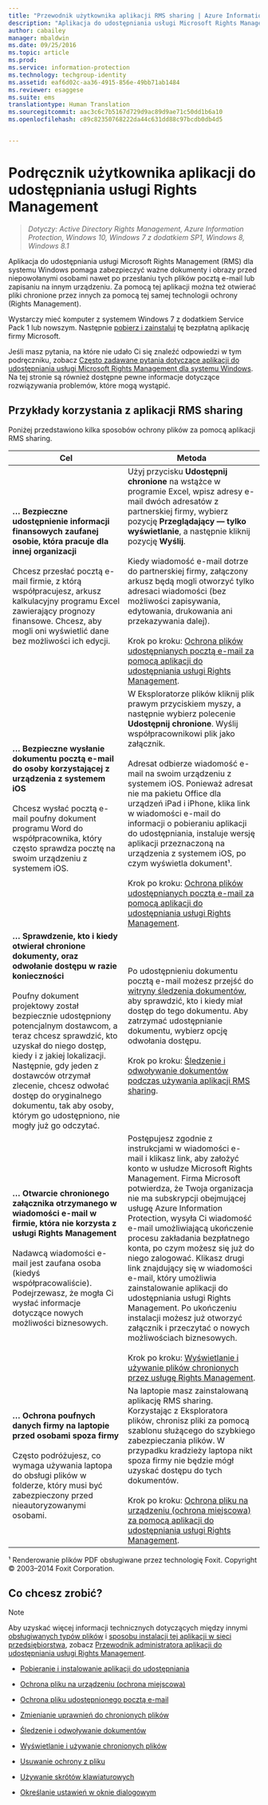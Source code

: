 ```yaml
---
title: "Przewodnik użytkownika aplikacji RMS sharing | Azure Information Protection"
description: "Aplikacja do udostępniania usługi Microsoft Rights Management (RMS) dla systemu Windows pomaga zabezpieczyć ważne dokumenty i obrazy przed niepowołanymi osobami nawet po przesłaniu tych plików pocztą e-mail lub zapisaniu na innym urządzeniu."
author: cabailey
manager: mbaldwin
ms.date: 09/25/2016
ms.topic: article
ms.prod: 
ms.service: information-protection
ms.technology: techgroup-identity
ms.assetid: eaf6d02c-aa36-4915-856e-49bb71ab1484
ms.reviewer: esaggese
ms.suite: ems
translationtype: Human Translation
ms.sourcegitcommit: aac3c6c7b5167d729d9ac89d9ae71c50dd1b6a10
ms.openlocfilehash: c89c82350768222da44c631dd88c97bcdb0db4d5


---
```


# Podręcznik użytkownika aplikacji do udostępniania usługi Rights Management

>*Dotyczy: Active Directory Rights Management, Azure Information Protection, Windows 10, Windows 7 z dodatkiem SP1, Windows 8, Windows 8.1*

Aplikacja do udostępniania usługi Microsoft Rights Management (RMS) dla systemu Windows pomaga zabezpieczyć ważne dokumenty i obrazy przed niepowołanymi osobami nawet po przesłaniu tych plików pocztą e-mail lub zapisaniu na innym urządzeniu. Za pomocą tej aplikacji można też otwierać pliki chronione przez innych za pomocą tej samej technologii ochrony (Rights Management).

Wystarczy mieć komputer z systemem Windows 7 z dodatkiem Service Pack 1 lub nowszym. Następnie [pobierz i zainstaluj](http://go.microsoft.com/fwlink/?LinkId=303970) tę bezpłatną aplikację firmy Microsoft.

Jeśli masz pytania, na które nie udało Ci się znaleźć odpowiedzi w tym podręczniku, zobacz [Często zadawane pytania dotyczące aplikacji do udostępniania usługi Microsoft Rights Management dla systemu Windows](http://go.microsoft.com/fwlink/?LinkId=303971). Na tej stronie są również dostępne pewne informacje dotyczące rozwiązywania problemów, które mogą wystąpić.

## Przykłady korzystania z aplikacji RMS sharing
Poniżej przedstawiono kilka sposobów ochrony plików za pomocą aplikacji RMS sharing.

|Cel|Metoda|
|----------------|------------------|
|**… Bezpieczne udostępnienie informacji finansowych zaufanej osobie, która pracuje dla innej organizacji**<br /><br />Chcesz przesłać pocztą e-mail firmie, z którą współpracujesz, arkusz kalkulacyjny programu Excel zawierający prognozy finansowe. Chcesz, aby mogli oni wyświetlić dane bez możliwości ich edycji.|Użyj przycisku **Udostępnij chronione** na wstążce w programie Excel, wpisz adresy e-mail dwóch adresatów z partnerskiej firmy, wybierz pozycję **Przeglądający — tylko wyświetlanie**, a następnie kliknij pozycję **Wyślij**.<br /><br />Kiedy wiadomość e-mail dotrze do partnerskiej firmy, załączony arkusz będą mogli otworzyć tylko adresaci wiadomości (bez możliwości zapisywania, edytowania, drukowania ani przekazywania dalej).<br /><br />Krok po kroku: [Ochrona plików udostępnianych pocztą e-mail za pomocą aplikacji do udostępniania usługi Rights Management](sharing-app-protect-by-email.md).|
|**… Bezpieczne wysłanie dokumentu pocztą e-mail do osoby korzystającej z urządzenia z systemem iOS**<br /><br />Chcesz wysłać pocztą e-mail poufny dokument programu Word do współpracownika, który często sprawdza pocztę na swoim urządzeniu z systemem iOS.|W Eksploratorze plików kliknij plik prawym przyciskiem myszy, a następnie wybierz polecenie **Udostępnij chronione**. Wyślij współpracownikowi plik jako załącznik.<br /><br />Adresat odbierze wiadomość e-mail na swoim urządzeniu z systemem iOS. Ponieważ adresat nie ma pakietu Office dla urządzeń iPad i iPhone, klika link w wiadomości e-mail do informacji o pobieraniu aplikacji do udostępniania, instaluje wersję aplikacji przeznaczoną na urządzenia z systemem iOS, po czym wyświetla dokument¹.<br /><br />Krok po kroku: [Ochrona plików udostępnianych pocztą e-mail za pomocą aplikacji do udostępniania usługi Rights Management](sharing-app-protect-by-email.md).|
|**… Sprawdzenie, kto i kiedy otwierał chronione dokumenty, oraz odwołanie dostępu w razie konieczności**<br /><br />Poufny dokument projektowy został bezpiecznie udostępniony potencjalnym dostawcom, a teraz chcesz sprawdzić, kto uzyskał do niego dostęp, kiedy i z jakiej lokalizacji. Następnie, gdy jeden z dostawców otrzymał zlecenie, chcesz odwołać dostęp do oryginalnego dokumentu, tak aby osoby, którym go udostępniono, nie mogły już go odczytać.|Po udostępnieniu dokumentu pocztą e-mail możesz przejść do [witryny śledzenia dokumentów](http://go.microsoft.com/fwlink/?LinkId=529562), aby sprawdzić, kto i kiedy miał dostęp do tego dokumentu. Aby zatrzymać udostępnianie dokumentu, wybierz opcję odwołania dostępu.<br /><br />Krok po kroku: [Śledzenie i odwoływanie dokumentów podczas używania aplikacji RMS sharing](sharing-app-track-revoke.md).|
|**… Otwarcie chronionego załącznika otrzymanego w wiadomości e-mail w firmie, która nie korzysta z usługi Rights Management**<br /><br />Nadawcą wiadomości e-mail jest zaufana osoba (kiedyś współpracowaliście). Podejrzewasz, że mogła Ci wysłać informacje dotyczące nowych możliwości biznesowych.|Postępujesz zgodnie z instrukcjami w wiadomości e-mail i klikasz link, aby założyć konto w usłudze Microsoft Rights Management. Firma Microsoft potwierdza, że Twoja organizacja nie ma subskrypcji obejmującej usługę Azure Information Protection, wysyła Ci wiadomość e-mail umożliwiającą ukończenie procesu zakładania bezpłatnego konta, po czym możesz się już do niego zalogować. Klikasz drugi link znajdujący się w wiadomości e-mail, który umożliwia zainstalowanie aplikacji do udostępniania usługi Rights Management. Po ukończeniu instalacji możesz już otworzyć załącznik i przeczytać o nowych możliwościach biznesowych.<br /><br />Krok po kroku: [Wyświetlanie i używanie plików chronionych przez usługę Rights Management](sharing-app-view-use-files.md).|
|**… Ochrona poufnych danych firmy na laptopie przed osobami spoza firmy**<br /><br />Często podróżujesz, co wymaga używania laptopa do obsługi plików w folderze, który musi być zabezpieczony przed nieautoryzowanymi osobami.|Na laptopie masz zainstalowaną aplikację RMS sharing. Korzystając z Eksploratora plików, chronisz pliki za pomocą szablonu służącego do szybkiego zabezpieczania plików. W przypadku kradzieży laptopa nikt spoza firmy nie będzie mógł uzyskać dostępu do tych dokumentów.<br /><br />Krok po kroku: [Ochrona pliku na urządzeniu &#40;ochrona miejscowa&#41; za pomocą aplikacji do udostępniania usługi Rights Management](sharing-app-protect-in-place.md).|
¹ Renderowanie plików PDF obsługiwane przez technologię Foxit. Copyright © 2003–2014 Foxit Corporation.

## Co chcesz zrobić?
> [!NOTE]
> Aby uzyskać więcej informacji technicznych dotyczących między innymi [obsługiwanych typów plików](sharing-app-admin-guide-technical.md#supported-file-types-and-file-name-extensions) i [sposobu instalacji tej aplikacji w sieci przedsiębiorstwa](sharing-app-admin-guide.md#automatic-deployment-for-the-microsoft-rights-management-sharing-application), zobacz [Przewodnik administratora aplikacji do udostępniania usługi Rights Management](sharing-app-admin-guide.md).

- [Pobieranie i instalowanie aplikacji do udostępniania](install-sharing-app.md)

- [Ochrona pliku na urządzeniu (ochrona miejscowa)](sharing-app-protect-in-place.md)

- [Ochrona pliku udostępnionego pocztą e-mail](sharing-app-protect-by-email.md)

- [Zmienianie uprawnień do chronionych plików](sharing-app-reprotect-files.md)

- [Śledzenie i odwoływanie dokumentów](sharing-app-track-revoke.md)

- [Wyświetlanie i używanie chronionych plików](sharing-app-view-use-files.md)

- [Usuwanie ochrony z pliku](sharing-app-remove-protection.md)

- [Używanie skrótów klawiaturowych](sharing-app-keyboard-shortcuts.md)

- [Określanie ustawień w oknie dialogowym](sharing-app-dialog-box.md)






<!--HONumber=Sep16_HO4-->


